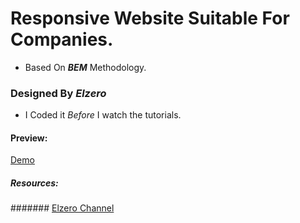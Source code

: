 # Responsive Website Suitable For Companies.  
* Based On **_BEM_** Methodology.  
### Designed By _Elzero_
* I Coded it _Before_ I watch the tutorials.  
#### Preview:  
[Demo](https://omar-elmoez.github.io/Main-Website/)  
##### Resources:  
####### [Elzero Channel](https://www.youtube.com/@ElzeroAcademy/playlists)
